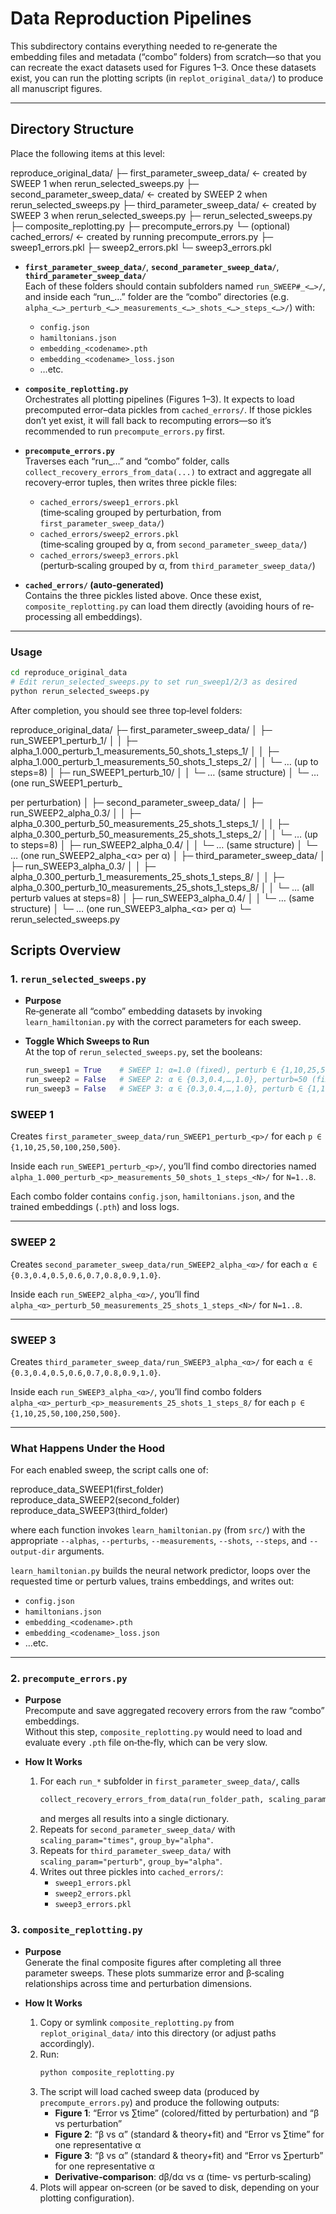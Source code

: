 # Data Reproduction Pipelines

This subdirectory contains everything needed to re‐generate the embedding files and metadata (“combo” folders) from scratch—so that you can recreate the exact datasets used for Figures 1–3. Once these datasets exist, you can run the plotting scripts (in `replot_original_data/`) to produce all manuscript figures.

---

## Directory Structure

Place the following items at this level:

reproduce_original_data/
├─ first_parameter_sweep_data/ ← created by SWEEP 1 when rerun_selected_sweeps.py
├─ second_parameter_sweep_data/ ← created by SWEEP 2 when rerun_selected_sweeps.py
├─ third_parameter_sweep_data/ ← created by SWEEP 3 when rerun_selected_sweeps.py
├─ rerun_selected_sweeps.py
├─ composite_replotting.py
├─ precompute_errors.py
└─ (optional) cached_errors/ ← created by running precompute_errors.py
    ├─ sweep1_errors.pkl
    ├─ sweep2_errors.pkl
    └─ sweep3_errors.pkl

- **`first_parameter_sweep_data/`**, **`second_parameter_sweep_data/`**, **`third_parameter_sweep_data/`**  
  Each of these folders should contain subfolders named `run_SWEEP#_<…>/`, and inside each “run_…” folder are the “combo” directories (e.g. `alpha_<…>_perturb_<…>_measurements_<…>_shots_<…>_steps_<…>/`) with:
  - `config.json`
  - `hamiltonians.json`
  - `embedding_<codename>.pth`
  - `embedding_<codename>_loss.json`
  - …etc.

- **`composite_replotting.py`**  
  Orchestrates all plotting pipelines (Figures 1–3). It expects to load precomputed error–data pickles from `cached_errors/`. If those pickles don’t yet exist, it will fall back to recomputing errors—so it’s recommended to run `precompute_errors.py` first.

- **`precompute_errors.py`**  
  Traverses each “run_…” and “combo” folder, calls `collect_recovery_errors_from_data(...)` to extract and aggregate all recovery‐error tuples, then writes three pickle files:
  - `cached_errors/sweep1_errors.pkl`  
    (time‐scaling grouped by perturbation, from `first_parameter_sweep_data/`)
  - `cached_errors/sweep2_errors.pkl`  
    (time‐scaling grouped by α, from `second_parameter_sweep_data/`)
  - `cached_errors/sweep3_errors.pkl`  
    (perturb‐scaling grouped by α, from `third_parameter_sweep_data/`)

- **`cached_errors/` (auto‐generated)**  
  Contains the three pickles listed above. Once these exist, `composite_replotting.py` can load them directly (avoiding hours of re‐processing all embeddings).

---

### Usage

```bash
cd reproduce_original_data
# Edit rerun_selected_sweeps.py to set run_sweep1/2/3 as desired
python rerun_selected_sweeps.py
```

After completion, you should see three top‐level folders:

reproduce_original_data/
├─ first_parameter_sweep_data/
│   ├─ run_SWEEP1_perturb_1/
│   │   ├─ alpha_1.000_perturb_1_measurements_50_shots_1_steps_1/
│   │   ├─ alpha_1.000_perturb_1_measurements_50_shots_1_steps_2/
│   │   └─ … (up to steps=8)
│   ├─ run_SWEEP1_perturb_10/
│   │   └─ … (same structure)
│   └─ … (one run_SWEEP1_perturb_<p> per perturbation)
│
├─ second_parameter_sweep_data/
│   ├─ run_SWEEP2_alpha_0.3/
│   │   ├─ alpha_0.300_perturb_50_measurements_25_shots_1_steps_1/
│   │   ├─ alpha_0.300_perturb_50_measurements_25_shots_1_steps_2/
│   │   └─ … (up to steps=8)
│   ├─ run_SWEEP2_alpha_0.4/
│   │   └─ … (same structure)
│   └─ … (one run_SWEEP2_alpha_<α> per α)
│
├─ third_parameter_sweep_data/
│   ├─ run_SWEEP3_alpha_0.3/
│   │   ├─ alpha_0.300_perturb_1_measurements_25_shots_1_steps_8/
│   │   ├─ alpha_0.300_perturb_10_measurements_25_shots_1_steps_8/
│   │   └─ … (all perturb values at steps=8)
│   ├─ run_SWEEP3_alpha_0.4/
│   │   └─ … (same structure)
│   └─ … (one run_SWEEP3_alpha_<α> per α)
└─ rerun_selected_sweeps.py



## Scripts Overview

### 1. `rerun_selected_sweeps.py`

- **Purpose**  
  Re‐generate all “combo” embedding datasets by invoking `learn_hamiltonian.py` with the correct parameters for each sweep.

- **Toggle Which Sweeps to Run**  
  At the top of `rerun_selected_sweeps.py`, set the booleans:
  ```python
  run_sweep1 = True    # SWEEP 1: α=1.0 (fixed), perturb ∈ {1,10,25,50,100,250,500}, measurements=50, shots=1, steps=1..8
  run_sweep2 = False   # SWEEP 2: α ∈ {0.3,0.4,…,1.0}, perturb=50 (fixed), measurements=25, shots=1, steps=1..8
  run_sweep3 = False   # SWEEP 3: α ∈ {0.3,0.4,…,1.0}, perturb ∈ {1,10,25,50,100,250,500}, measurements=25, shots=1, steps=8 (fixed)

### SWEEP 1

Creates `first_parameter_sweep_data/run_SWEEP1_perturb_<p>/` for each `p ∈ {1,10,25,50,100,250,500}`.

Inside each `run_SWEEP1_perturb_<p>/`, you’ll find combo directories named  
`alpha_1.000_perturb_<p>_measurements_50_shots_1_steps_<N>/` for `N=1..8`.

Each combo folder contains `config.json`, `hamiltonians.json`, and the trained embeddings (`.pth`) and loss logs.

---

### SWEEP 2

Creates `second_parameter_sweep_data/run_SWEEP2_alpha_<α>/` for each `α ∈ {0.3,0.4,0.5,0.6,0.7,0.8,0.9,1.0}`.

Inside each `run_SWEEP2_alpha_<α>/`, you’ll find  
`alpha_<α>_perturb_50_measurements_25_shots_1_steps_<N>/` for `N=1..8`.

---

### SWEEP 3

Creates `third_parameter_sweep_data/run_SWEEP3_alpha_<α>/` for each `α ∈ {0.3,0.4,0.5,0.6,0.7,0.8,0.9,1.0}`.

Inside each `run_SWEEP3_alpha_<α>/`, you’ll find combo folders  
`alpha_<α>_perturb_<p>_measurements_25_shots_1_steps_8/` for each `p ∈ {1,10,25,50,100,250,500}`.

---

### What Happens Under the Hood

For each enabled sweep, the script calls one of:

reproduce_data_SWEEP1(first_folder)
reproduce_data_SWEEP2(second_folder)
reproduce_data_SWEEP3(third_folder)


where each function invokes `learn_hamiltonian.py` (from `src/`) with the appropriate `--alphas`, `--perturbs`, `--measurements`, `--shots`, `--steps`, and `--output-dir` arguments.

`learn_hamiltonian.py` builds the neural network predictor, loops over the requested time or perturb values, trains embeddings, and writes out:

- `config.json`
- `hamiltonians.json`
- `embedding_<codename>.pth`
- `embedding_<codename>_loss.json`
- …etc.

---

### 2. `precompute_errors.py`

- **Purpose**  
  Precompute and save aggregated recovery errors from the raw “combo” embeddings.  
  Without this step, `composite_replotting.py` would need to load and evaluate every `.pth` file on‐the‐fly, which can be very slow.

- **How It Works**  
  1. For each `run_*` subfolder in `first_parameter_sweep_data/`, calls  
     ```python
     collect_recovery_errors_from_data(run_folder_path, scaling_param="times", group_by="perturb")
     ```  
     and merges all results into a single dictionary.  
  2. Repeats for `second_parameter_sweep_data/` with `scaling_param="times"`, `group_by="alpha"`.  
  3. Repeats for `third_parameter_sweep_data/` with `scaling_param="perturb"`, `group_by="alpha"`.  
  4. Writes out three pickles into `cached_errors/`:  
     - `sweep1_errors.pkl`  
     - `sweep2_errors.pkl`  
     - `sweep3_errors.pkl`



### 3. `composite_replotting.py`

- **Purpose**  
  Generate the final composite figures after completing all three parameter sweeps. These plots summarize error and β‐scaling relationships across time and perturbation dimensions.

- **How It Works**  
  1. Copy or symlink `composite_replotting.py` from `replot_original_data/` into this directory (or adjust paths accordingly).  
  2. Run:
     ```bash
     python composite_replotting.py
     ```  
  3. The script will load cached sweep data (produced by `precompute_errors.py`) and produce the following outputs:  
     - **Figure 1**: “Error vs ∑time” (colored/fitted by perturbation) and “β vs perturbation”  
     - **Figure 2**: “β vs α” (standard & theory+fit) and “Error vs ∑time” for one representative α  
     - **Figure 3**: “β vs α” (standard & theory+fit) and “Error vs ∑perturb” for one representative α  
     - **Derivative‐comparison**: dβ/dα vs α (time‐ vs perturb‐scaling)  
  4. Plots will appear on‐screen (or be saved to disk, depending on your plotting configuration).
